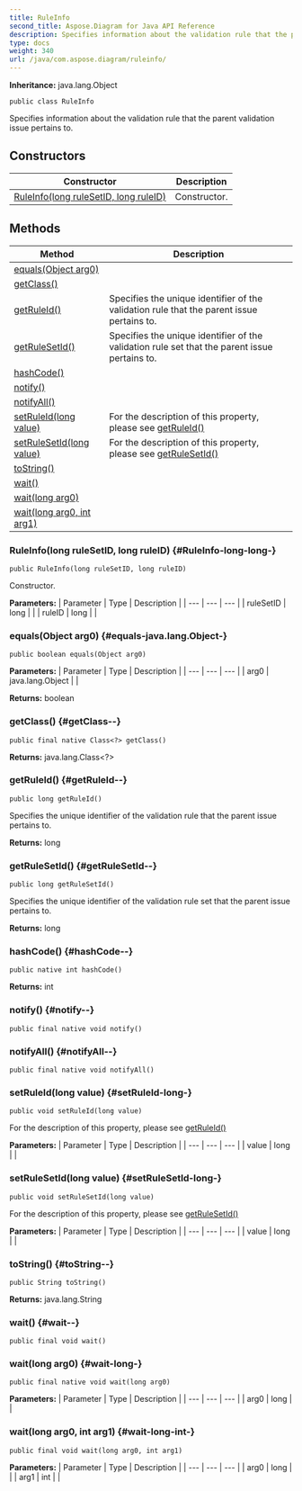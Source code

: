 ```yaml
---
title: RuleInfo
second_title: Aspose.Diagram for Java API Reference
description: Specifies information about the validation rule that the parent validation issue pertains to.
type: docs
weight: 340
url: /java/com.aspose.diagram/ruleinfo/
---
```


**Inheritance:**
java.lang.Object
```
public class RuleInfo
```

Specifies information about the validation rule that the parent validation issue pertains to.
## Constructors

| Constructor | Description |
| --- | --- |
| [RuleInfo(long ruleSetID, long ruleID)](#RuleInfo-long-long-) | Constructor. |
## Methods

| Method | Description |
| --- | --- |
| [equals(Object arg0)](#equals-java.lang.Object-) |  |
| [getClass()](#getClass--) |  |
| [getRuleId()](#getRuleId--) | Specifies the unique identifier of the validation rule that the parent issue pertains to. |
| [getRuleSetId()](#getRuleSetId--) | Specifies the unique identifier of the validation rule set that the parent issue pertains to. |
| [hashCode()](#hashCode--) |  |
| [notify()](#notify--) |  |
| [notifyAll()](#notifyAll--) |  |
| [setRuleId(long value)](#setRuleId-long-) | For the description of this property, please see [getRuleId()](../../com.aspose.diagram/ruleinfo\#getRuleId--) |
| [setRuleSetId(long value)](#setRuleSetId-long-) | For the description of this property, please see [getRuleSetId()](../../com.aspose.diagram/ruleinfo\#getRuleSetId--) |
| [toString()](#toString--) |  |
| [wait()](#wait--) |  |
| [wait(long arg0)](#wait-long-) |  |
| [wait(long arg0, int arg1)](#wait-long-int-) |  |
### RuleInfo(long ruleSetID, long ruleID) {#RuleInfo-long-long-}
```
public RuleInfo(long ruleSetID, long ruleID)
```


Constructor.

**Parameters:**
| Parameter | Type | Description |
| --- | --- | --- |
| ruleSetID | long |  |
| ruleID | long |  |

### equals(Object arg0) {#equals-java.lang.Object-}
```
public boolean equals(Object arg0)
```




**Parameters:**
| Parameter | Type | Description |
| --- | --- | --- |
| arg0 | java.lang.Object |  |

**Returns:**
boolean
### getClass() {#getClass--}
```
public final native Class<?> getClass()
```




**Returns:**
java.lang.Class<?>
### getRuleId() {#getRuleId--}
```
public long getRuleId()
```


Specifies the unique identifier of the validation rule that the parent issue pertains to.

**Returns:**
long
### getRuleSetId() {#getRuleSetId--}
```
public long getRuleSetId()
```


Specifies the unique identifier of the validation rule set that the parent issue pertains to.

**Returns:**
long
### hashCode() {#hashCode--}
```
public native int hashCode()
```




**Returns:**
int
### notify() {#notify--}
```
public final native void notify()
```




### notifyAll() {#notifyAll--}
```
public final native void notifyAll()
```




### setRuleId(long value) {#setRuleId-long-}
```
public void setRuleId(long value)
```


For the description of this property, please see [getRuleId()](../../com.aspose.diagram/ruleinfo\#getRuleId--)

**Parameters:**
| Parameter | Type | Description |
| --- | --- | --- |
| value | long |  |

### setRuleSetId(long value) {#setRuleSetId-long-}
```
public void setRuleSetId(long value)
```


For the description of this property, please see [getRuleSetId()](../../com.aspose.diagram/ruleinfo\#getRuleSetId--)

**Parameters:**
| Parameter | Type | Description |
| --- | --- | --- |
| value | long |  |

### toString() {#toString--}
```
public String toString()
```




**Returns:**
java.lang.String
### wait() {#wait--}
```
public final void wait()
```




### wait(long arg0) {#wait-long-}
```
public final native void wait(long arg0)
```




**Parameters:**
| Parameter | Type | Description |
| --- | --- | --- |
| arg0 | long |  |

### wait(long arg0, int arg1) {#wait-long-int-}
```
public final void wait(long arg0, int arg1)
```




**Parameters:**
| Parameter | Type | Description |
| --- | --- | --- |
| arg0 | long |  |
| arg1 | int |  |

